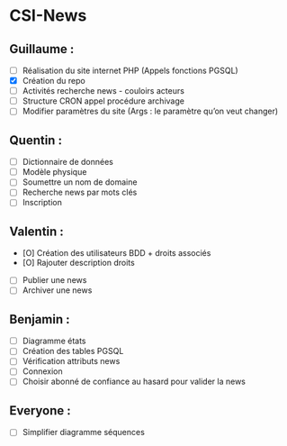 # CSI-News

## Guillaume :
- [ ] Réalisation du site internet PHP (Appels fonctions PGSQL)
- [x] Création du repo
- [ ] Activités recherche news - couloirs acteurs
- [ ] Structure
CRON appel procédure archivage
- [ ] Modifier paramètres du site (Args : le paramètre qu’on veut changer)
## Quentin :
- [ ] Dictionnaire de données
- [ ] Modèle physique
- [ ] Soumettre un nom de domaine
- [ ] Recherche news par mots clés
- [ ] Inscription
## Valentin : 
- [O] Création des utilisateurs BDD + droits associés
- [O] Rajouter description droits
- [ ] Publier une news
- [ ] Archiver une news
## Benjamin : 
- [ ] Diagramme états
- [ ] Création des tables PGSQL
- [ ] Vérification attributs news 
- [ ] Connexion	
- [ ] Choisir abonné de confiance au hasard pour valider la news

## Everyone :
- [ ] Simplifier diagramme séquences
